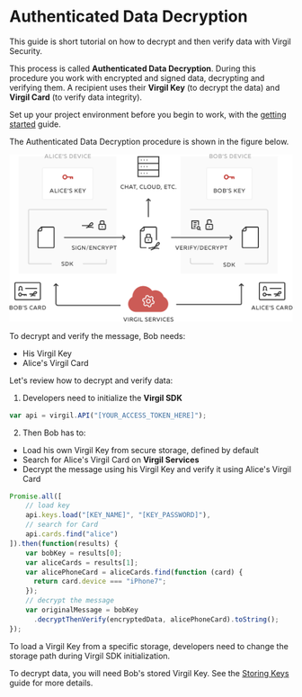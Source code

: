 # Authenticated Data Decryption

This guide is short tutorial on how to decrypt and then verify data with Virgil Security.

This process is called **Authenticated Data Decryption**. During this procedure you work with encrypted and signed data, decrypting and verifying them. A recipient uses their **Virgil Key** (to decrypt the data) and **Virgil Card** (to verify data integrity).


Set up your project environment before you begin to work, with the [getting started](/docs/guides/configuration/client.md) guide.

The Authenticated Data Decryption procedure is shown in the figure below.

![Virgil Intro](/docs/img/Guides_introduction.png "Authenticated Data Decryption")

To decrypt and verify the message, Bob needs:
 - His Virgil Key
 - Alice's Virgil Card

Let's review how to decrypt and verify data:

1. Developers need to initialize the **Virgil SDK**

```javascript
var api = virgil.API("[YOUR_ACCESS_TOKEN_HERE]");
```

2. Then Bob has to:


 - Load his own Virgil Key from secure storage, defined by default
 - Search for Alice's Virgil Card on **Virgil Services**
 - Decrypt the message using his Virgil Key and verify it using Alice's Virgil Card

 ```javascript
 Promise.all([
     // load key
     api.keys.load("[KEY_NAME]", "[KEY_PASSWORD]"),
     // search for Card
     api.cards.find("alice")
 ]).then(function(results) {
     var bobKey = results[0];
     var aliceCards = results[1];
     var alicePhoneCard = aliceCards.find(function (card) {
       return card.device === "iPhone7";
     });
     // decrypt the message
     var originalMessage = bobKey
       .decryptThenVerify(encryptedData, alicePhoneCard).toString();
 });
 ```

To load a Virgil Key from a specific storage, developers need to change the storage path during Virgil SDK initialization.

To decrypt data, you will need Bob's stored Virgil Key. See the [Storing Keys](/docs/guides/virgil-key/saving-key.md) guide for more details.
